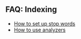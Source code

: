 ## FAQ: Indexing

* [How to set up stop words](how_to_set_up_stop_words.md)
* [How to use analyzers](how_to_use_analyzers.md)